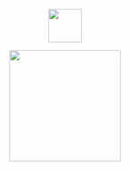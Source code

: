 <p align="center">
    <img width="60" src="https://komarev.com/ghpvc/?username=prismaticpal&color=84d5b6&style=flat&label=fishies">
</p>
<p align="center">
                    <img width="200" src="https://files.catbox.moe/m2a969.webp">
</p>
